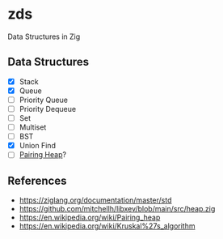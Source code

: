 # zds
Data Structures in Zig

## Data Structures

- [x] Stack
- [x] Queue
- [ ] Priority Queue
- [ ] Priority Dequeue
- [ ] Set
- [ ] Multiset
- [ ] BST
- [x] Union Find
- [ ] [Pairing Heap](https://en.wikipedia.org/wiki/Pairing_heap)?

## References

- https://ziglang.org/documentation/master/std
- https://github.com/mitchellh/libxev/blob/main/src/heap.zig
- https://en.wikipedia.org/wiki/Pairing_heap
- https://en.wikipedia.org/wiki/Kruskal%27s_algorithm
